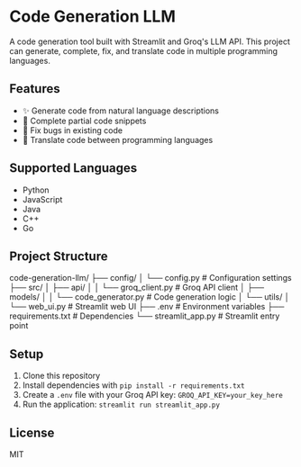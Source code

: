 # Code Generation LLM

A code generation tool built with Streamlit and Groq's LLM API. This project can generate, complete, fix, and translate code in multiple programming languages.

## Features

- ✨ Generate code from natural language descriptions
- 🔄 Complete partial code snippets
- 🐛 Fix bugs in existing code
- 🔀 Translate code between programming languages

## Supported Languages

- Python
- JavaScript
- Java
- C++
- Go

## Project Structure
code-generation-llm/
├── config/
│   └── config.py               # Configuration settings
├── src/
│   ├── api/
│   │   └── groq_client.py      # Groq API client
│   ├── models/
│   │   └── code_generator.py   # Code generation logic
│   └── utils/
│       └── web_ui.py           # Streamlit web UI
├── .env                        # Environment variables
├── requirements.txt            # Dependencies
└── streamlit_app.py            # Streamlit entry point

## Setup

1. Clone this repository
2. Install dependencies with `pip install -r requirements.txt`
3. Create a `.env` file with your Groq API key: `GROQ_API_KEY=your_key_here`
4. Run the application: `streamlit run streamlit_app.py`

## License
MIT
